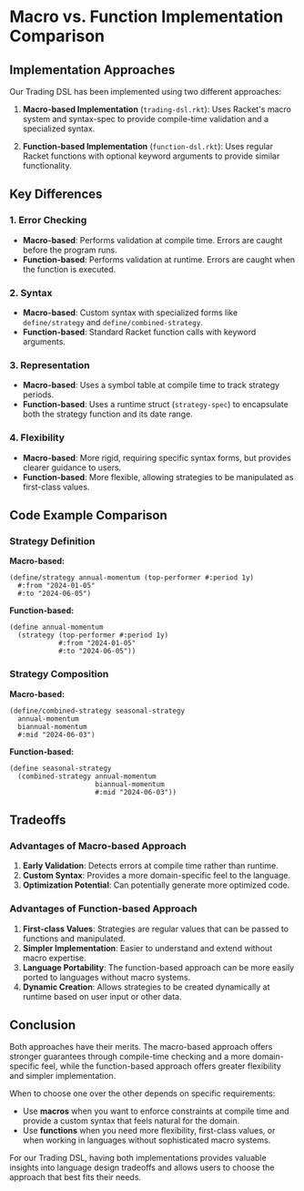 # Macro vs. Function Implementation Comparison

## Implementation Approaches

Our Trading DSL has been implemented using two different approaches:

1. **Macro-based Implementation** (`trading-dsl.rkt`): Uses Racket's macro system and syntax-spec to provide compile-time validation and a specialized syntax.

2. **Function-based Implementation** (`function-dsl.rkt`): Uses regular Racket functions with optional keyword arguments to provide similar functionality.

## Key Differences

### 1. Error Checking

- **Macro-based**: Performs validation at compile time. Errors are caught before the program runs.
- **Function-based**: Performs validation at runtime. Errors are caught when the function is executed.

### 2. Syntax

- **Macro-based**: Custom syntax with specialized forms like `define/strategy` and `define/combined-strategy`.
- **Function-based**: Standard Racket function calls with keyword arguments.

### 3. Representation

- **Macro-based**: Uses a symbol table at compile time to track strategy periods.
- **Function-based**: Uses a runtime struct (`strategy-spec`) to encapsulate both the strategy function and its date range.

### 4. Flexibility

- **Macro-based**: More rigid, requiring specific syntax forms, but provides clearer guidance to users.
- **Function-based**: More flexible, allowing strategies to be manipulated as first-class values.

## Code Example Comparison

### Strategy Definition

**Macro-based:**
```racket
(define/strategy annual-momentum (top-performer #:period 1y)
  #:from "2024-01-05"
  #:to "2024-06-05")
```

**Function-based:**
```racket
(define annual-momentum 
  (strategy (top-performer #:period 1y)
            #:from "2024-01-05"
            #:to "2024-06-05"))
```

### Strategy Composition

**Macro-based:**
```racket
(define/combined-strategy seasonal-strategy
  annual-momentum      
  biannual-momentum    
  #:mid "2024-06-03")
```

**Function-based:**
```racket
(define seasonal-strategy
  (combined-strategy annual-momentum
                     biannual-momentum
                     #:mid "2024-06-03"))
```

## Tradeoffs

### Advantages of Macro-based Approach

1. **Early Validation**: Detects errors at compile time rather than runtime.
2. **Custom Syntax**: Provides a more domain-specific feel to the language.
3. **Optimization Potential**: Can potentially generate more optimized code.

### Advantages of Function-based Approach

1. **First-class Values**: Strategies are regular values that can be passed to functions and manipulated.
2. **Simpler Implementation**: Easier to understand and extend without macro expertise.
3. **Language Portability**: The function-based approach can be more easily ported to languages without macro systems.
4. **Dynamic Creation**: Allows strategies to be created dynamically at runtime based on user input or other data.

## Conclusion

Both approaches have their merits. The macro-based approach offers stronger guarantees through compile-time checking and a more domain-specific feel, while the function-based approach offers greater flexibility and simpler implementation.

When to choose one over the other depends on specific requirements:

- Use **macros** when you want to enforce constraints at compile time and provide a custom syntax that feels natural for the domain.
- Use **functions** when you need more flexibility, first-class values, or when working in languages without sophisticated macro systems.

For our Trading DSL, having both implementations provides valuable insights into language design tradeoffs and allows users to choose the approach that best fits their needs.